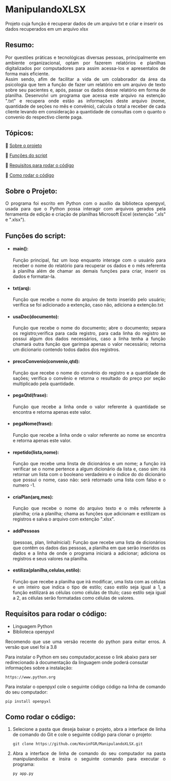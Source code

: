 # ManipulandoXLSX
<label>Projeto cuja função é recuperar dados de um arquivo txt e criar e inserir os dados recuperados em um arquivo xlsx</label>

## Resumo:
<p align="justify">
    Por questões práticas e tecnológicas diversas pessoas, principalmente em ambiente organizacional, optam por fazerem relatórios e planilhas digitalizados por computadores para assim acessa-los e apresentalos de forma mais eficiente.<br />
    Assim sendo, afim de facilitar a vida de um colaborador da área da psicologia que tem a função de fazer um relatório em um arquivo de texto sobre seu pacientes e, após, passar os dados desse relatório em forma de planilha. Desenvolvi um programa que acessa este arquivo na estenção ".txt" e recupera onde estão as informações deste arquivo (nome, quantidade de seções no mês e convênio), calcula o total a receber de cada cliente levando em consideração a quantidade de consultas com o quanto o convenio do respectivo cliente paga.     
</p>

## Tópicos: 
:small_blue_diamond: [Sobre o projeto](#sobre-o-projeto)

:small_blue_diamond: [Funções do script](#funções-do-script)

:small_blue_diamond: [Requisitos para rodar o código](#requisitos-para-rodar-o-código)

:small_blue_diamond: [Como rodar o código](#como-rodar-o-código)

## Sobre o Projeto:
<p align="justify">O programa foi escrito em Python com o auxílio da biblioteca openpyxl, usada para que o Python possa interagir com arquivos gerados pela ferramenta de edição e criação de planilhas Microsoft Excel (extenção ".xls" e ".xlsx").
</p>

## Funções do script:
<ul>
    <li align="justify">
        <h4>main():</h4> Função principal, faz um loop enquanto interage com o usuário para receber o nome do relatório para recuperar os dados e o mês referenta à planilha além de chamar as demais funções para criar, inserir os dados e formatar-la.</li>
    <li align="justify">
        <h4>txt(arq):</h4> Função que recebe o nome do arquivo de texto inserido pelo usuário; verifica se foi adicionado a extenção, caso não, adiciona a extenção.txt</li>
    <li align="justify">
        <h4>usaDoc(documento):</h4> Função que recebe o nome do documento; abre o documento; separa os registro;verifica para cada registro, para cada linha do registro se possui algum dos dados necessários, caso a linha tenha a função chamará outra função que garimpa apenas o valor necessário; retorna um dicionario contendo todos dados dos registros.</li>
    <li align="justify">
        <h4>precoConvenio(convenio,qtd):</h4> Função que recebe o nome do convênio do registro e a quantidade de sações; verifica o convênio e retorna o resultado do preço por seção multiplicado pela quantidade.</li>
    <li align="justify">
        <h4>pegaQtd(frase):</h4> Função que recebe a linha onde o valor referente à quantidade se encontra e retorna apenas este valor.</li>
    <li align="justify">
        <h4>pegaNome(frase):</h4> Função que recebe a linha onde o valor referente ao nome se encontra e retorna apenas este valor.</li>
    <li align="justify">
        <h4>repetido(lista,nome):</h4> Função que recebe uma linsta de dicionários e um nome; a função irá verificar se o nome pertence a algum dicionário da lista e, caso sim: irá retornar um lista com o booleano verdadeiro e o indice do do dicionário que possui o nome, caso não: será retornado uma lista com falso e o numero -1.</li>
    <li align="justify"> 
        <h4>criaPlan(arq,mes):</h4> Função que recebe o nome do arquivo texto e o mês referente à planilha; cria a planilha; chama as funções que adicionam e estilizam os registros e salva o arquivo com extenção ".xlsx".</li>
    <li align="justify">
        <h4>addPessoas</h4>(pessoas, plan, linhaInicial):</b> Função que recebe uma lista de dicionários que contêm os dados das pessoas, a planilha em que serão inseridos os dados e a linha de onde o programa iniciará a adicionar; adiciona os registros e seus valores na planilha.</li>
    <li align="justify">
        <h4>estiliza(planilha,celulas,estilo):</h4> Função que recebe a planilha que irá modificar, uma lista com as células e um inteiro que indica o tipo de estilo; caso estilo seja igual a 1, a função estilizará as células como células de título; caso estilo seja igual a 2, as células serão formatadas como células de valores.</li>
</ul>

## Requisitos para rodar o código:

<ul>
    <li>Linguagem Python</li>
    <li>Biblioteca openpyxl</li>
</ul>
<p align="justify">Recomendo que use uma versão recente do python para evitar erros. A versão que usei foi a 3.8</p>
<p>Para instalar o Python em seu computador,acesse o link abaixo para ser redirecionado à documentação da linguagem onde poderá consutar informações sobre a instalação:</p>

```
https://www.python.org
```
<p align="justify">Para instalar o openpyxl cole o seguinte código código na linha de comando do seu computador:</p>

```
pip install openpyxl
```
## Como rodar o código:
<ol>
<li align="justify">
    Selecione a pasta que deseja baixar o projeto, abra a interface de linha de comando do Git e cole o seguinte código para clonar o projeto:

```
git clone https://github.com/KevinFGR/ManipulandoXLSX.git 
```
</li>
<li align="justify">
    Abra a interface de linha de comando do seu computador na pasta manipulandoxlsx e insira o seguinte comando para executar o programa:

```
py app.py
```
</li>
</ol>
